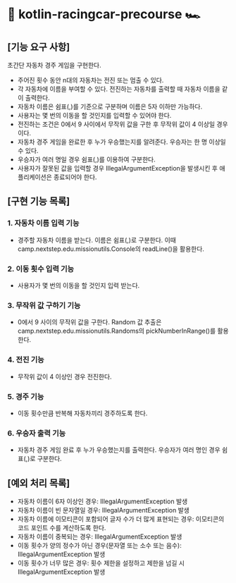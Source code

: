 # 🏁 kotlin-racingcar-precourse 🏎️

## [기능 요구 사항]

초간단 자동차 경주 게임을 구현한다.

- 주어진 횟수 동안 n대의 자동차는 전진 또는 멈출 수 있다.
- 각 자동차에 이름을 부여할 수 있다. 전진하는 자동차를 출력할 때 자동차 이름을 같이 출력한다.
- 자동차 이름은 쉼표(,)를 기준으로 구분하며 이름은 5자 이하만 가능하다.
- 사용자는 몇 번의 이동을 할 것인지를 입력할 수 있어야 한다.
- 전진하는 조건은 0에서 9 사이에서 무작위 값을 구한 후 무작위 값이 4 이상일 경우이다.
- 자동차 경주 게임을 완료한 후 누가 우승했는지를 알려준다. 우승자는 한 명 이상일 수 있다.
- 우승자가 여러 명일 경우 쉼표(,)를 이용하여 구분한다.
- 사용자가 잘못된 값을 입력할 경우 IllegalArgumentException을 발생시킨 후 애플리케이션은 종료되어야 한다.

## [구현 기능 목록]

### 1. 자동차 이름 입력 기능

- 경주할 자동차 이름을 받는다. 이름은 쉼표(,)로 구분한다. 이때 camp.nextstep.edu.missionutils.Console의 readLine()을 활용한다.

### 2. 이동 횟수 입력 기능

- 사용자가 몇 번의 이동을 할 것인지 입력 받는다.

### 3. 무작위 값 구하기 기능

- 0에서 9 사이의 무작위 값을 구한다. Random 값 추출은 camp.nextstep.edu.missionutils.Randoms의 pickNumberInRange()를 활용한다.

### 4. 전진 기능

- 무작위 값이 4 이상인 경우 전진한다.

### 5. 경주 기능

- 이동 횟수만큼 반복해 자동차끼리 경주하도록 한다.

### 6. 우승자 출력 기능

- 자동차 경주 게임 완료 후 누가 우승했는지를 출력한다. 우승자가 여러 명인 경우 쉼표(,)로 구분한다.

## [예외 처리 목록]

- 자동차 이름이 6자 이상인 경우: IllegalArgumentException 발생
- 자동차 이름이 빈 문자열일 경우: IllegalArgumentException 발생
- 자동차 이름에 이모티콘이 포함되어 글자 수가 더 많게 표현되는 경우: 이모티콘의 코드 포인트 수를 계산하도록 한다.
- 자동차 이름이 중복되는 경우: IllegalArgumentException 발생
- 이동 횟수가 양의 정수가 아닌 경우(문자열 또는 소수 또는 음수): IllegalArgumentException 발생
- 이동 횟수가 너무 많은 경우: 횟수 제한을 설정하고 제한을 넘길 시 IllegalArgumentException 발생